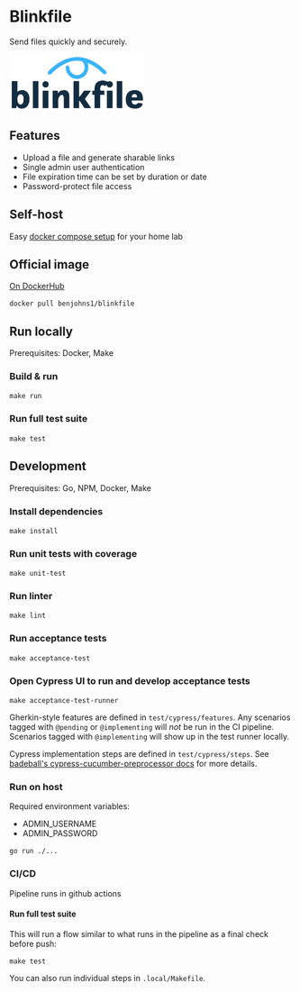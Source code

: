 # Blinkfile
Send files quickly and securely.

![Blinkfile](docs/images/logo-light-bg-240x100.png)

## Features
- Upload a file and generate sharable links
- Single admin user authentication
- File expiration time can be set by duration or date
- Password-protect file access

## Self-host
Easy [docker compose setup](examples/docker-compose.yml) for your home lab

## Official image
[On DockerHub](https://hub.docker.com/repository/docker/benjohns1/blinkfile)

```
docker pull benjohns1/blinkfile
```

## Run locally
Prerequisites: Docker, Make

### Build & run
```
make run
```
### Run full test suite
```
make test
```

## Development
Prerequisites: Go, NPM, Docker, Make

### Install dependencies
```
make install
```
### Run unit tests with coverage 
```
make unit-test
```
### Run linter
```
make lint
```
### Run acceptance tests
```
make acceptance-test
```
### Open Cypress UI to run and develop acceptance tests
```
make acceptance-test-runner
```
Gherkin-style features are defined in `test/cypress/features`. Any scenarios tagged with `@pending` or `@implementing` 
will _not_ be run in the CI pipeline. Scenarios tagged with `@implementing` will show up in the test runner locally.

Cypress implementation steps are defined in `test/cypress/steps`. See 
[badeball's cypress-cucumber-preprocessor docs](https://github.com/badeball/cypress-cucumber-preprocessor/blob/master/docs/readme.md) 
for more details.
### Run on host
Required environment variables:
- ADMIN_USERNAME
- ADMIN_PASSWORD
```
go run ./...
```
### CI/CD
Pipeline runs in github actions
#### Run full test suite
This will run a flow similar to what runs in the pipeline as a final check before push:
```
make test
```
You can also run individual steps in `.local/Makefile`.
